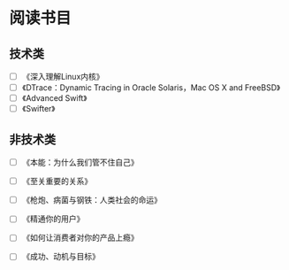 # 阅读书目

## 技术类
- [ ] 《深入理解Linux内核》
- [ ] 《DTrace：Dynamic Tracing in Oracle Solaris，Mac OS X and FreeBSD》
- [ ] 《Advanced Swift》
- [ ] 《Swifter》

## 非技术类
- [ ] 《本能：为什么我们管不住自己》
- [ ] 《至关重要的关系》 
- [ ] 《枪炮、病菌与钢铁：人类社会的命运》 
- [ ] 《精通你的用户》 
- [ ] 《如何让消费者对你的产品上瘾》 
- [ ] 《成功、动机与目标》 





